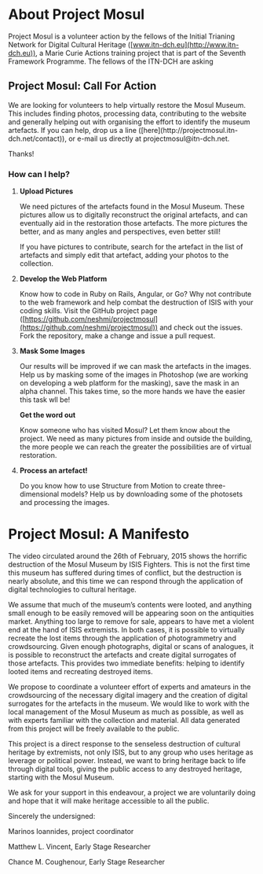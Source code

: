 #  About Project Mosul

Project Mosul is a volunteer action by the fellows of the Initial Trianing Network for Digital Cultural Heritage ([www.itn-dch.eu](http://www.itn-dch.eu)), a Marie Curie Actions training project that is part of the Seventh Framework Programme. The fellows of the ITN-DCH are asking 

##  Project Mosul: Call For Action

<p>We are looking for volunteers to help virtually restore the Mosul Museum. This includes finding photos, processing data, contributing to the website and generally helping out with organising the effort to identify the museum artefacts. If you can help, drop us a line ([here](http://projectmosul.itn-dch.net/contact)), or e-mail us directly at projectmosul@itn-dch.net.

Thanks!

### How can I help?

1.  **Upload Pictures**

    We need pictures of the artefacts found in the Mosul Museum. These pictures allow us to digitally reconstruct the original artefacts, and can eventually aid in the restoration those artefacts. The more pictures the better, and as many angles and perspectives, even better still!

    If you have pictures to contribute, search for the artefact in the list of artefacts and simply edit that artefact, adding your photos to the collection.

2.  **Develop the Web Platform**

    Know how to code in Ruby on Rails, Angular, or Go? Why not contribute to the web framework and help combat the destruction of ISIS with your coding skills. Visit the GitHub project page ([https://github.com/neshmi/projectmosul](https://github.com/neshmi/projectmosul)) and check out the issues. Fork the repository, make a change and issue a pull request.

3.  **Mask Some Images**

    Our results will be improved if we can mask the artefacts in the images. Help us by masking some of the images in Photoshop (we are working on developing a web platform for the masking), save the mask in an alpha channel. This takes time, so the more hands we have the easier this task wll be!

    **Get the word out**

    Know someone who has visited Mosul? Let them know about the project. We need as many pictures from inside and outside the building, the more people we can reach the greater the possibilities are of virtual restoration.

4.  **Process an artefact!**

    Do you know how to use Structure from Motion to create three-dimensional models? Help us by downloading some of the photosets and processing the images.

#  Project Mosul: A Manifesto

The video circulated around the 26th of February, 2015 shows the horrific destruction of the Mosul Museum by ISIS Fighters. This is not the first time this museum has suffered during times of conflict, but the destruction is nearly absolute, and this time we can respond through the application of digital technologies to cultural heritage.

We assume that much of the museum’s contents were looted, and anything small enough to be easily removed will be appearing soon on the antiquities market. Anything too large to remove for sale, appears to have met a violent end at the hand of ISIS extremists. In both cases, it is possible to virtually recreate the lost items through the application of photogrammetry and crowdsourcing. Given enough photographs, digital or scans of analogues, it is possible to reconstruct the artefacts and create digital surrogates of those artefacts. This provides two immediate benefits: helping to identify looted items and recreating destroyed items.

We propose to coordinate a volunteer effort of experts and amateurs in the crowdsourcing of the necessary digital imagery and the creation of digital surrogates for the artefacts in the museum. We would like to work with the local management of the Mosul Museum as much as possible, as well as with experts familiar with the collection and material. All data generated from this project will be freely available to the public.

This project is a direct response to the senseless destruction of cultural heritage by extremists, not only ISIS, but to any group who uses heritage as leverage or political power. Instead, we want to bring heritage back to life through digital tools, giving the public access to any destroyed heritage, starting with the Mosul Museum.

We ask for your support in this endeavour, a project we are voluntarily doing and hope that it will make heritage accessible to all the public.

Sincerely the undersigned:  

Marinos Ioannides, project coordinator

Matthew L. Vincent, Early Stage Researcher

Chance M. Coughenour, Early Stage Researcher